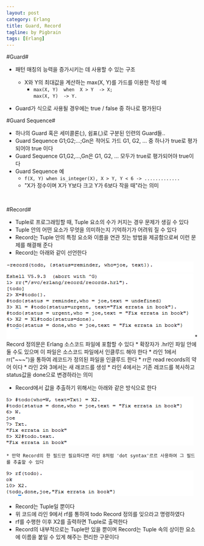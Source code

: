 ```yaml
---
layout: post
category: Erlang
title: Guard, Record
tagline: by Pigbrain
tags: [Erlang]
---
```


<!--more-->

#Guard#  
* 패턴 매칭의 능력을 증가시키는 데 사용할 수 있는 구조  
	* X와 Y의 최대값을 계산하는 max(X, Y)를 가드를 이용한 작성 예  
		* `max(X, Y)  when  X > Y  -> X;`  
		`max(X, Y)  -> Y.`

* Guard가 식으로 사용될 경우에는 true / false 중 하나로 평가된다


#Guard Sequence#  
* 하나의 Guard 혹은 세미콜론(;), 쉼표(,)로 구분된 인련의 Guard들..﻿  
* Guard Sequence G1;G2;...;Gn은 적어도 가드 G1, G2, ... 중 하나가 true로 평가되어야 true 이다  
* Guard Sequence G1,G2,...,Gn은 G1, G2, ... 모두가 true로 평가되어야 true이다  
* Guard Sequence 예  
	* `f(X, Y) when is_integer(X), X > Y, Y < 6 -> .............`  
	* "X가 정수이며 X가 Y보다 크고 Y가 6보다 작을 때"라는 의미  
<br>  

#Record#
* Tuple로 프로그래밍할 때, Tuple 요소의 수가 커지는 경우 문제가 생길 수 있다  
* Tuple 안의 어떤 요소가 무엇을 의미하는지 기억하기가 어려워 질 수 있다  
* Record는 Tuple 안의 특정 요소와 이름을 연관 짓는 방법을 제공함으로써 이런 문제를 해결해 준다  
* Record는 아래와 같이 선언한다  
<img src="/assets/themes/Snail/img/Erlang/Guard_Record/record-1.png" alt="">  
<br>  
<img src="/assets/themes/Snail/img/Erlang/Guard_Record/record-2.png" alt="">  
* Record 정의문은 Erlang 소스코드 파일에 포함할 수 있다 
* 확장자가 .hrl인 파일 안에 둘 수도 있으며 이 파일은 소스코드 파일에서 인클루드 해야 한다
	* 라인 1에서 rr("~~~")을 통하여 레코드가 정의된 파일을 인클루드 한다  
		* rr은 read records의 약어 이다  
	* 라인 2와 3에서는 새 래코드를 생성  
	* 라인 4에서는 기존 레코드를 복사하고 status값을 done으로 변경하라는 의미  
<br>

* Record에서 값을 추출하기 위해서는 아래와 같은 방식으로 한다  
<img src="/assets/themes/Snail/img/Erlang/Guard_Record/record-3.png" alt="">  

	* 만약 Record의 한 필드만 필요하다면 라인 8처럼 'dot syntax'르르 사용하여 그 필드를 추출할 수 있다  

<img src="/assets/themes/Snail/img/Erlang/Guard_Record/record-4.png" alt="">  

* Record는 Tuple일 뿐이다
* 위 코드에 라인 9에서 rf를 통하여 todo Record 정의를 잊으라고 명령하였다  
* rf를 수행한 이후  X2를 출력하면 Tuple로 출력한다  
* Record의 내부적으로는 Tuple만 있을 뿐이며 Record는 Tuple 속의 상이한 요소에 이름을 붙일 수 있게 해주는 편리한 구문이다  




